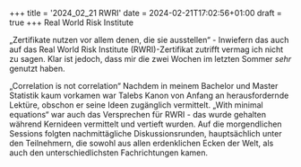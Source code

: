 +++
title = '2024_02_21 RWRI'
date = 2024-02-21T17:02:56+01:00
draft = true
+++
Real World Risk Institute

„Zertifikate nutzen vor allem denen, die sie ausstellen“ - Inwiefern das auch auf das Real World Risk Institute (RWRI)-Zertifikat zutrifft vermag ich nicht zu sagen. Klar ist jedoch, dass mir die zwei Wochen im letzten Sommer _sehr_ genutzt haben. 

„Correlation is not correlation“
Nachdem in meinem Bachelor und Master Statistik kaum vorkamen war Talebs Kanon von Anfang an herausfordernde Lektüre, obschon er seine Ideen zugänglich vermittelt. „With minimal equations“ war auch das Versprechen für RWRI - das wurde gehalten während Kernideen vermittelt und vertieft wurden.
Auf die morgendlichen Sessions folgten nachmittägliche Diskussionsrunden, hauptsächlich unter den Teilnehmern, die sowohl aus allen erdenklichen Ecken der Welt, als auch den unterschiedlichsten Fachrichtungen kamen.






